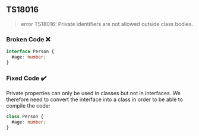## TS18016

> error TS18016: Private identifiers are not allowed outside class bodies.

### Broken Code ❌

```ts
interface Person {
  #age: number;
}
```

### Fixed Code ✔️

Private properties can only be used in classes but not in interfaces. We therefore need to convert the interface into a class in order to be able to compile the code:

```ts
class Person {
  #age: number;
}
```
